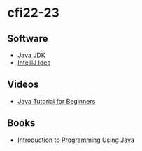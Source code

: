 # cfi22-23

## Software
* [Java JDK](https://www.oracle.com/java/technologies/downloads/)
* [IntelliJ Idea](https://www.jetbrains.com/idea/download/)

## Videos
* [Java Tutorial for Beginners](https://www.youtube.com/watch?v=eIrMbAQSU34)

## Books
* [Introduction to Programming Using Java](https://math.hws.edu/javanotes/)
